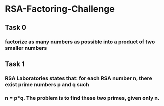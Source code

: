 # RSA-Factoring-Challenge

## Task 0
### factorize as many numbers as possible into a product of two smaller numbers

## Task 1

### RSA Laboratories states that: for each RSA number n, there exist prime numbers p and q such 
### n = p*q. The problem is to find these two primes, given only n.